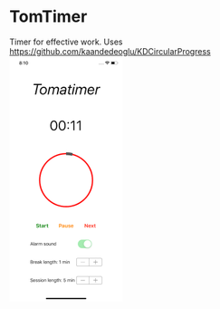 # TomTimer
Timer for effective work. Uses https://github.com/kaandedeoglu/KDCircularProgress
<br>
<img align="left" width="200" height="433" src="images/TomTimeriPhoneXRsmall.png">
